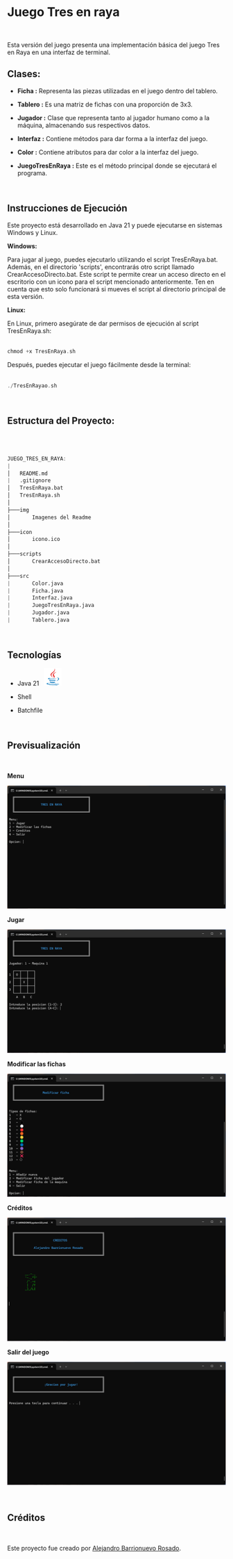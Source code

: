 # Juego Tres en raya

<br>

Esta versión del juego presenta una implementación básica del juego Tres en Raya en una interfaz de terminal.

## Clases:

- **Ficha :**  Representa las piezas utilizadas en el juego dentro del tablero.

- **Tablero :** Es una matriz de fichas con una proporción de 3x3.

- **Jugador :** Clase que representa tanto al jugador humano como a la máquina, almacenando sus respectivos datos.

- **Interfaz :** Contiene métodos para dar forma a la interfaz del juego.

- **Color :** Contiene atributos para dar color a la interfaz del juego.

- **JuegoTresEnRaya :** Este es el método principal donde se ejecutará el programa.

<br>

## Instrucciones de Ejecución

Este proyecto está desarrollado en Java 21 y puede ejecutarse en sistemas Windows y Linux.

**Windows:**

Para jugar al juego, puedes ejecutarlo utilizando el script TresEnRaya.bat. Además, en el directorio 'scripts', encontrarás otro script llamado CrearAccesoDirecto.bat. Este script te permite crear un acceso directo en el escritorio con un icono para el script mencionado anteriormente. Ten en cuenta que esto solo funcionará si mueves el script al directorio principal de esta versión.

**Linux:**

En Linux, primero asegúrate de dar permisos de ejecución al script TresEnRaya.sh:

```c

chmod +x TresEnRaya.sh

```

Después, puedes ejecutar el juego fácilmente desde la terminal:

```c

./TresEnRayao.sh

```

<br>

## Estructura del Proyecto:

<br>

```d

JUEGO_TRES_EN_RAYA:
|
│   README.md
|   .gitignore
│   TresEnRaya.bat
│   TresEnRaya.sh
│
├───img
│       Imagenes del Readme
│
├───icon
│       icono.ico
│
├───scripts
│       CrearAccesoDirecto.bat
│
├───src
|       Color.java
|       Ficha.java
|       Interfaz.java
|       JuegoTresEnRaya.java
|       Jugador.java
|       Tablero.java

```

<br>

## Tecnologías

- Java 21 &nbsp; <a href="https://www.java.com" target="_blank" rel="noreferrer"> <img src="https://raw.githubusercontent.com/devicons/devicon/master/icons/java/java-original.svg" alt="java" width="40" height="40"/></a>

- Shell 

- Batchfile

<br>

## Previsualización

<br>

**Menu**

![](/img/Menu.png)

**Jugar**

![](/img/Jugar.png)

**Modificar las fichas**

![](/img/Ficha.png)

**Créditos**

![](/img/Creditos.png)

**Salir del juego**

![](/img/Salir.png)

<br>

## Créditos

<br>

Este proyecto fue creado por [Alejandro Barrionuevo Rosado](https://github.com/Alejandro-BR).




